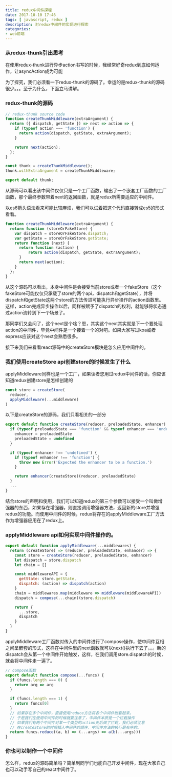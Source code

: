 ```yaml
---
title: redux中间件探秘
date: 2017-10-10 17:46
tags: [ javascript, redux ]
description: 对redux中间件的实现进行探索
categories:
- web前端
---
```


### 从redux-thunk引出思考

在使用redux-thunk进行异步action书写的时候，我经常好奇redux到底如何运作，让asyncAction成为可能

为了探究，我们必须看一下redux-thunk的源码了。幸运的是redux-thunk的源码很少。。。至于为什么，下面立马讲解。

### redux-thunk的源码

```js
// redux-thunk source code
function createThunkMiddleware(extraArgument) {
  return ({ dispatch, getState }) => next => action => {
    if (typeof action === 'function') {
      return action(dispatch, getState, extraArgument);
    }

    return next(action);
  };
}

const thunk = createThunkMiddleware();
thunk.withExtraArgument = createThunkMiddleware;

export default thunk;
```

从源码可以看出该中间件仅仅只是一个工厂函数，输出了一个嵌套工厂函数的工厂函数，那个最终参数带着next的返回函数，就是redux所需要适应的中间件。

以es6箭头语法看来可能比较麻烦，我们可以试着把这个代码直接转成es5的形式看看。

```js
function createThunkMiddleware(extraArgument) {
  return function (storeOrFakeStore) {
    var dispatch = storeOrFakeStore.dispatch;
    var getState = storeOrFakeStore.getState;
    return function (next) {
      return function (action) {
          return action(dispatch, getState, extraArgument);
      }
      return next(action);
    }
  };
}
```

从这个源码可以看出，本身中间件是会接受当前store或者一个fakeStore（这个fakeStore可能仅仅只承载了store的两个api，dispatch和getState），并将dispatch和getState这两个store的方法传进可能执行异步操作的action函数里。这样，action完成异步操作以后，同样被赋予了dispatch的权利，就能够将状态通过action流转到下一个场景了。

那同学们又会问了，这个next是个啥？恩，其实这个next其实就是下一个要处理action的中间件，毕竟中间件是一个接着一个的对吧。如果大家写过koa或者express应该对这个next会熟悉很多。

接下来我们来看看react源码中的createStore模块是怎么应用中间件的。

### 我们使用createStore api创建store的时候发生了什么

applyMiddleware同样也是一个工厂，如果读者您用过redux中间件的话，你应该知道redux创建store是怎样创建的

```js
const store = createStore(
  reducer,
  applyMiddleware(...middleware)
)
```

以下是createStore的源码，我们只看相关的一部分

```js
export default function createStore(reducer, preloadedState, enhancer) {
  if (typeof preloadedState === 'function' && typeof enhancer === 'undefined') {
    enhancer = preloadedState
    preloadedState = undefined
  }

  if (typeof enhancer !== 'undefined') {
    if (typeof enhancer !== 'function') {
      throw new Error('Expected the enhancer to be a function.')
    }

    return enhancer(createStore)(reducer, preloadedState)
  }
  ...
}
```
结合store的声明和使用，我们可以知道redux的第三个参数可以接受一个叫做增强器的东西，如果存在增强器，则直接调用增强器方法，返回新的store并增强redux的功能。而使用中间件的时候，redux将存在的applyMiddleware工厂方法作为增强器应用在了redux上。

### applyMiddleware api如何实现中间件操作的。

```js
export default function applyMiddleware(...middlewares) {
  return (createStore) => (reducer, preloadedState, enhancer) => {
    const store = createStore(reducer, preloadedState, enhancer)
    let dispatch = store.dispatch
    let chain = []

    const middlewareAPI = {
      getState: store.getState,
      dispatch: (action) => dispatch(action)
    }
    chain = middlewares.map(middleware => middleware(middlewareAPI))
    dispatch = compose(...chain)(store.dispatch)

    return {
      ...store,
      dispatch
    }
  }
}
```

applyMiddleware工厂函数对传入的中间件进行了compose操作，使中间件互相之间呈嵌套的形式，这样在中间件里的next函数就可以next()执行下去了。。。新的dispatch会从第一个中间件开始触发，这样，在我们调用store.dispatch的时候，就会将中间件走一遍了。

```js
// compose函数
export default function compose(...funcs) {
  if (funcs.length === 0) {
    return arg => arg
  }

  if (funcs.length === 1) {
    return funcs[0]
  }
  // 如果存在多个中间件，直接使用reduce方法将各个中间件嵌套起来。
  // 于是我们在使用中间件的时候就要注意了，中间件本质是一个拦截操作
  // 如果我们有两个中间件对某一个类型的action先后做了拦截，我们必须注意
  // 在createStore的时候插入中间件的顺序，中间件方法的执行是有序的。
  return funcs.reduce((a, b) => (...args) => a(b(...args)))
}
```
### 你也可以制作一个中间件

怎么样，redux的源码简单吗？简单到同学们也能自己开发中间件，现在大家自己也可以动手写自己的react中间件了。
